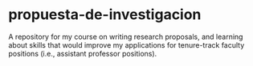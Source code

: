 # propuesta-de-investigacion
A repository for my course on writing research proposals, and learning about skills that would improve my applications for tenure-track faculty positions (i.e., assistant professor positions).
